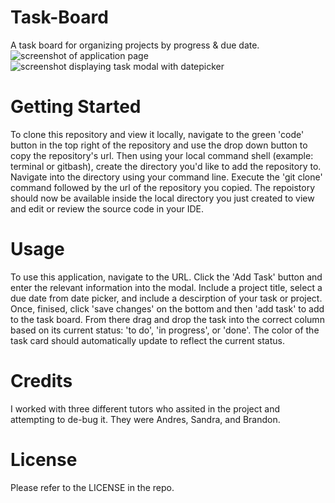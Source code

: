 # Task-Board
A task board for organizing projects by progress &amp; due date. 
![screenshot of application page](<Screenshot 2024-08-09 at 11.17.15 AM.png>)
![screenshot displaying task modal with datepicker](<Screenshot 2024-08-09 at 11.17.50 AM.png>)

# Getting Started
To clone this repository and view it locally, navigate to the green 'code' button in the top right of the repository and use the drop down button to copy the repository's url. Then using your local command shell (example: terminal or gitbash), create the directory you'd like to add the repository to. Navigate into the directory using your command line. Execute the 'git clone' command followed by the url of the repository you copied. The repoistory should now be available inside the local directory you just created to view and edit or review the source code in your IDE.

# Usage
To use this application, navigate to the URL. Click the 'Add Task' button and enter the relevant information into the modal. Include a project title, select a due date from date picker, and include a descirption of your task or project. Once, finised, click 'save changes' on the bottom and then 'add task' to add to the task board. From there drag and drop the task into the correct column based on its current status: 'to do', 'in progress', or 'done'. The color of the task card should automatically update to reflect the current status. 

# Credits
I worked with three different tutors who assited in the project and attempting to de-bug it. They were Andres, Sandra, and Brandon. 

# License 
Please refer to the LICENSE in the repo. 